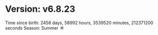 # Version: v6.8.23
Time since birth: 2458 days, 58992 hours, 3539520 minutes, 212371200 seconds
Season: Summer ☀️
